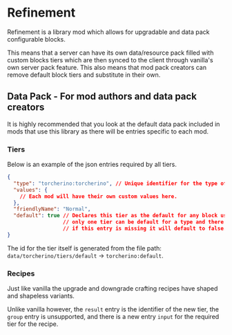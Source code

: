 # Refinement
Refinement is a library mod which allows for upgradable and data pack configurable blocks.

This means that a server can have its own data/resource pack filled with custom
blocks tiers which are then synced to the client through vanilla's own server pack feature.
This also means that mod pack creators can remove default block tiers and substitute in their own.
## Data Pack - For mod authors and data pack creators
It is highly recommended that you look at the default data pack included in mods
that use this library as there will be entries specific to each mod.
### Tiers
Below is an example of the json entries required by all tiers.
```json
{
  "type": "torcherino:torcherino", // Unique identifier for the type of block being targeted. This is set by the mod.
  "values": {
    // Each mod will have their own custom values here.
  },
  "friendlyName": "Normal",
  "default": true // Declares this tier as the default for any block using the same type,
                  // only one tier can be default for a type and there must be one,
                  // if this entry is missing it will default to false.
}
```
The id for the tier itself is generated from the file path: `data/torcherino/tiers/default` -> `torcherino:default`.
### Recipes
Just like vanilla the upgrade and downgrade crafting recipes have shaped and shapeless variants.

Unlike vanilla however, the `result` entry is the identifier of the new tier, the `group` entry is unsupported, and there is a new entry `input` for the required tier for the recipe.